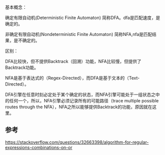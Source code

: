 基本概念：

确定有限自动机(Deterministic Finite Automaton) 简称DFA。dfa是匹配速度，是确定的。

非确定有限自动机(Nondeterministic Finite Automaton) 简称NFA,nfa是匹配结果，是不确定的。

区别：

DFA比较快，但不提供Backtrack（回溯）功能，NFA比较慢，但提供了Backtrack功能。

NFA是基于表达式的（Regex-Directed），而DFA是基于文本的（Text-Directed）。

DFA引擎在任意时刻必定处于某个确定的状态，而NFA引擎可能处于一组状态之中的任何一个，所以，NFA引擎必须记录所有的可能路径（trace multiple possible routes through the NFA），NFA之所以能够提供Backtrack的功能，原因就在这里。


## 参考
https://stackoverflow.com/questions/32663398/algorithm-for-regular-expressions-combinations-on-or
